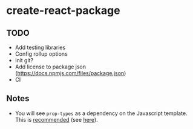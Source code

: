 # create-react-package

## TODO

- Add testing libraries
- Config rollup options
- init git?
- Add license to package json (https://docs.npmjs.com/files/package.json)
- CI


## Notes

- You will see `prop-types` as a dependency on the Javascript template. This is [recommended](https://github.com/facebook/prop-types#how-to-depend-on-this-package) (see [here](https://github.com/facebook/prop-types/issues/44)).
